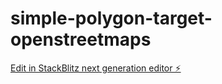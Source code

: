 # simple-polygon-target-openstreetmaps

[Edit in StackBlitz next generation editor ⚡️](https://stackblitz.com/~/github.com/matefs/simple-polygon-target-openstreetmaps)